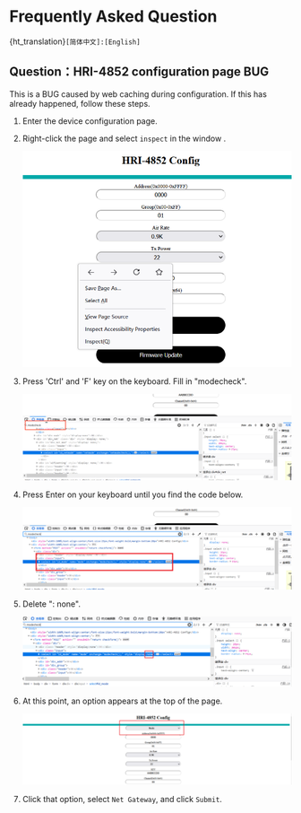 # Frequently Asked Question

{ht_translation}`[简体中文]:[English]`

## Question：HRI-4852 configuration page BUG

This is a BUG caused by web caching during configuration. If this has already happened, follow these steps. 

1. Enter the device configuration page.

2. Right-click the page and select `inspect` in the window .

   ![](img/faq/01.png)

3. Press 'Ctrl' and 'F' key on the keyboard. Fill in "modecheck".

   ![](img/faq/02.png)

4. Press Enter on your keyboard until you find the code below.

   ![](img/faq/03.png)

5. Delete ": none".

   ![](img/faq/04.png)

6. At this point, an option appears at the top of the page.

   ![](img/faq/05.png)

7. Click that option, select `Net Gateway`, and click `Submit`.

